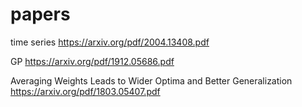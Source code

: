 # papers
time series
https://arxiv.org/pdf/2004.13408.pdf


GP
https://arxiv.org/pdf/1912.05686.pdf

Averaging Weights Leads to Wider Optima and Better Generalization
https://arxiv.org/pdf/1803.05407.pdf
